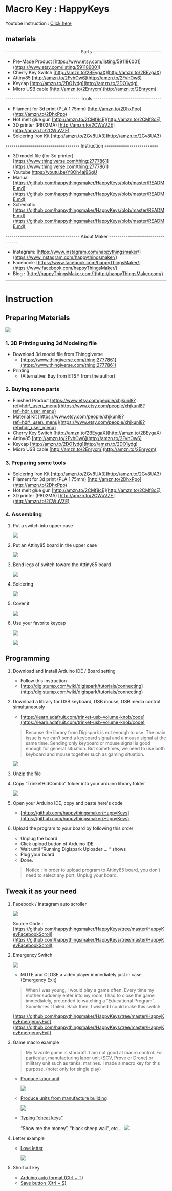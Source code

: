 # Macro Key : HappyKeys

Youtube instruction : [Click here](https://youtu.be/Y8Oh4aj96gU)

## materials

------------------------------------ Parts ---------------------------------

- Pre-Made Product [https://www.etsy.com/listing/591186001](https://www.etsy.com/listing/591186001)
- Cherry Key Switch [http://amzn.to/2BEygaX](http://amzn.to/2BEygaX)
- Attiny85 [http://amzn.to/2FvhOw6](http://amzn.to/2FvhOw6)
- Keycap [http://amzn.to/2DO1ydg](http://amzn.to/2DO1ydg)
- Micro USB cable [http://amzn.to/2Enrycm](http://amzn.to/2Enrycm)

------------------------------------ Tools ---------------------------------

- Filament for 3d print \(PLA 1.75mm\) [http://amzn.to/2DhxPpo](http://amzn.to/2DhxPpo)
- Hot melt glue gun [http://amzn.to/2CMf8cE](http://amzn.to/2CMf8cE)
- 3D printer \(P802MA\) [http://amzn.to/2CWuVZE](http://amzn.to/2CWuVZE)
- Soldering Iron Kit [http://amzn.to/2Gv8UA3](http://amzn.to/2Gv8UA3)

------------------------------------ Instruction --------------------------

- 3D model file \(for 3d printer\) [https://www.thingiverse.com/thing:2777861](https://www.thingiverse.com/thing:2777861)
- Youtube https://youtu.be/Y8Oh4aj96gU
- Manual [https://github.com/happythingsmaker/HappyKeys/blob/master/README.md](https://github.com/happythingsmaker/HappyKeys/blob/master/README.md)
- Schematic [https://github.com/happythingsmaker/HappyKeys/blob/master/README.md](https://github.com/happythingsmaker/HappyKeys/blob/master/README.md)

------------------------------------ About Maker ---------------------------------

- Instagram: [https://www.instagram.com/happythingsmaker/](https://www.instagram.com/happythingsmaker/)
- Facebook: [https://www.facebook.com/happyThingsMaker/](https://www.facebook.com/happyThingsMaker/)
- Blog : [http://happyThingsMaker.com/](http://happyThingsMaker.com/)

---

# Instruction

## Preparing Materials

![](img/1.jpg)

### 1. 3D Printing using 3d Modeling file

* Download 3d model file from Thinggiverse
    * [https://www.thingiverse.com/thing:2777861](https://www.thingiverse.com/thing:2777861)
* Printing
    * \(Alternative: Buy from ETSY from the author\)

### 2. Buying some parts

* Finished Product [https://www.etsy.com/people/xhjkunl8?ref=hdr\_user\_menu](https://www.etsy.com/people/xhjkunl8?ref=hdr_user_menu)
* Material Kit [https://www.etsy.com/people/xhjkunl8?ref=hdr\_user\_menu](https://www.etsy.com/people/xhjkunl8?ref=hdr_user_menu)
* Cherry Key Switch [http://amzn.to/2BEygaX](http://amzn.to/2BEygaX)
* Attiny85 [http://amzn.to/2FvhOw6](http://amzn.to/2FvhOw6)
* Keycap [http://amzn.to/2DO1ydg](http://amzn.to/2DO1ydg)
* Micro USB cable [http://amzn.to/2Enrycm](http://amzn.to/2Enrycm)

### 3. Preparing some tools

* Soldering Iron Kit [http://amzn.to/2Gv8UA3](http://amzn.to/2Gv8UA3)
* Filament for 3d print \(PLA 1.75mm\) [http://amzn.to/2DhxPpo](http://amzn.to/2DhxPpo)
* Hot melt glue gun [http://amzn.to/2CMf8cE](http://amzn.to/2CMf8cE)
* 3D printer \(P802MA\) [http://amzn.to/2CWuVZE](http://amzn.to/2CWuVZE)

### 4. Assembling

1. Put a switch into upper case
    
    ![](img/2.jpg)

2. Put an Attiny85 board in the upper case
    
    ![](img/3.jpg)

3. Bend legs of switch toward the Attiny85 board
    
    ![](img/4.jpg)

4. Soldering
    
    ![](img/5.jpg)

5. Cover it
    
    ![](img/6.jpg)

6. Use your favorite keycap

    ![](img/7.jpg)
    
    ![](img/8.jpg)

## Programming

1. Download and Install Arduino IDE / Board setting

    * Follow this instruction
    * [http://digistump.com/wiki/digispark/tutorials/connecting](http://digistump.com/wiki/digispark/tutorials/connecting)

2. Download a library for USB keyboard, USB mouse, USB media control simultaneously

    * [https://learn.adafruit.com/trinket-usb-volume-knob/code](https://learn.adafruit.com/trinket-usb-volume-knob/code)

    > Because the library from Digispark is not enough to use. The main issue is we can’t send a keyboard signal and a mouse signal at the same time. Sending only keyboard or mouse signal is good enough for general situation. But sometimes, we need to use both keyboard and mouse together such as gaming situation.

    ![](img/9.jpg)

3. Unzip the file

4. Copy “TrinketHidCombo” folder into your arduino library folder
    
    ![](img/10.jpg)

5. Open your Arduino IDE, copy and paste here's code
    
    * [https://github.com/happythingsmaker/HappyKeys](https://github.com/happythingsmaker/HappyKeys)

6. Upload the program to your board by following this order

    - Unplug the board
    - Click upload button of Arduino IDE
    - Wait until “Running Digispark Uploader … “ shows
    - Plug your board
    - Done.

    > Notice : In order to upload program to Attiny85 board, you don’t need to select any port. Unplug your board.

## Tweak it as your need

1. Facebook / Instagram auto scroller

    ![](img/onekeyScroll.gif)

    Source Code : [https://github.com/happythingsmaker/HappyKeys/tree/master/HappyKeyFacebookScroll](https://github.com/happythingsmaker/HappyKeys/tree/master/HappyKeyFacebookScroll)


2. Emergency Switch

    ![](img/onekeyclose.gif)

    * MUTE and CLOSE a video player immediately just in case \(Emergency Exit\)

    > When I was young, I would play a game often. Every time my mother suddenly enter into my room, I had to close the game immediately, pretended to watching a “Educational Program”. Sometimes I failed. Back then, I wished I could make this switch

    [https://github.com/happythingsmaker/HappyKeys/tree/master/HappyKeyEmergencyExit](https://github.com/happythingsmaker/HappyKeys/tree/master/HappyKeyEmergencyExit)

3. Game macro example
    > My favorite game is starcraft. I am not good at macro control. For particular, manufacturing labor unit \(SCV, Prove or Drone\) or military unit such as tanks, marines. I made a macro key for this purpose. \(note: only for single play\)

    * [Produce labor unit](https://github.com/happythingsmaker/HappyKeys/blob/master/HappyKeyStarcraftLabor/HappyKeyStarcraftLabor.ino)
        
        ![](img/oneKeyProducingSVC.gif)


    * [Produce units from manufacture building](https://github.com/happythingsmaker/HappyKeys/tree/master/HappyKeyStarcraftManufacture)
        
        ![](img/oneKeyProducingTank2.gif)

    * [Typing “cheat keys”](https://github.com/happythingsmaker/HappyKeys/blob/master/HappyKeyStarcraftCheatkey/HappyKeyStarcraftCheatkey.ino)
        
        “Show me the money”, “black sheep wall”, etc …
        ![](img/oneKeyAutoCheatkey.gif)


4. Letter example
    * [Love letter](https://github.com/happythingsmaker/HappyKeys/blob/master/HappyKeyLoveLetter/HappyKeyLoveLetter.ino)
        
        ![](img/oneKeyLoveLetter.gif)


5. Shortcut key
    * [Arduino auto format \(Ctrl + T\)](https://github.com/happythingsmaker/HappyKeys/blob/master/HappyKeyAutoformat/HappyKeyAutoformat.ino)
    * [Save button \(Ctrl + S\)](https://github.com/happythingsmaker/HappyKeys/tree/master/HappyKeySavekey)